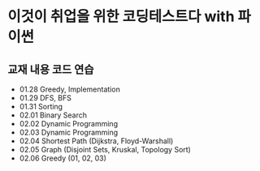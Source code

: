 # 이것이 취업을 위한 코딩테스트다 with 파이썬
## 교재 내용 코드 연습
+ 01.28 Greedy, Implementation
+ 01.29 DFS, BFS
+ 01.31 Sorting
+ 02.01 Binary Search
+ 02.02 Dynamic Programming
+ 02.03 Dynamic Programming
+ 02.04 Shortest Path (Dijkstra, Floyd-Warshall)
+ 02.05 Graph (Disjoint Sets, Kruskal, Topology Sort)
+ 02.06 Greedy (01, 02, 03)